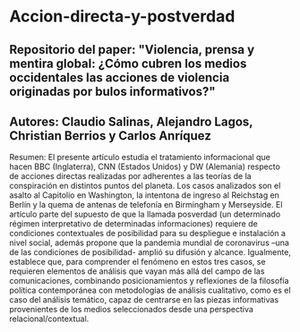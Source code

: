 # Accion-directa-y-postverdad
## Repositorio del paper: "Violencia, prensa y mentira global: ¿Cómo cubren los medios occidentales las acciones de violencia originadas por bulos informativos?"
## Autores: Claudio Salinas, Alejandro Lagos, Christian Berrios y Carlos Anríquez


Resumen: 
El presente artículo estudia el tratamiento informacional que hacen BBC (Inglaterra), CNN (Estados Unidos) y DW (Alemania) respecto de acciones directas realizadas por adherentes a las teorías de la conspiración en distintos puntos del planeta. Los casos analizados son el asalto al Capitolio en Washington, la intentona de ingreso al Reichstag en Berlín y la quema de antenas de telefonía en Birmingham y Merseyside. El artículo parte del supuesto de que la llamada posverdad (un determinado régimen interpretativo de determinadas informaciones) requiere de condiciones contextuales de posibilidad para su despliegue e instalación a nivel social, además propone que la pandemia mundial de coronavirus –una de las condiciones de posibilidad- amplió su difusión y alcance. Igualmente, establece que, para comprender el fenómeno en estos tres casos, se requieren elementos de análisis que vayan más allá del campo de las comunicaciones, combinando posicionamientos y reflexiones de la filosofía política contemporánea con metodologías de análisis cualitativo, como es el caso del análisis temático, capaz de centrarse en las piezas informativas provenientes de los medios seleccionados desde una perspectiva relacional/contextual.
